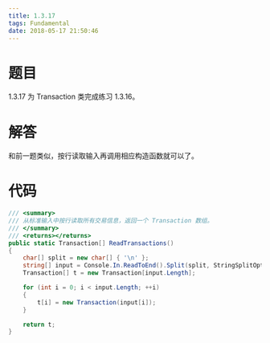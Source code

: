 ```yaml
---
title: 1.3.17
tags: Fundamental
date: 2018-05-17 21:50:46
---
```


# 题目

1.3.17
为 Transaction 类完成练习 1.3.16。

# 解答

和前一题类似，按行读取输入再调用相应构造函数就可以了。

# 代码

```csharp
/// <summary>
/// 从标准输入中按行读取所有交易信息，返回一个 Transaction 数组。
/// </summary>
/// <returns></returns>
public static Transaction[] ReadTransactions()
{
    char[] split = new char[] { '\n' };
    string[] input = Console.In.ReadToEnd().Split(split, StringSplitOptions.RemoveEmptyEntries);
    Transaction[] t = new Transaction[input.Length];

    for (int i = 0; i < input.Length; ++i)
    {
        t[i] = new Transaction(input[i]);
    }

    return t;
}
```
